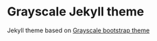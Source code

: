 Grayscale Jekyll theme
=========================

Jekyll theme based on [Grayscale bootstrap theme ](http://ironsummitmedia.github.io/startbootstrap-grayscale/)